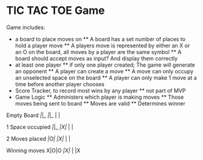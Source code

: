 TIC TAC TOE Game
================

Game includes:
* a board to place moves on
** A board has a set number of places to hold a player move
** A players move is represented by either an X or an O on the board, all moves by a player are the same symbol
** A board should accept moves as input? And display them correctly
* at least one player
** if only one player created; The game will generate an opponent
** A player can create a move
** A move can only occupy an unselected space on the board
** A player can only make 1 move at a time before another player chooses
* Score Tracker, to record most wins by any player
** not part of MVP
* Game Logic
** Administers which player is making moves
** Those moves being sent to board
** Moves are valid
** Determines winner

Empty Board
_|_|_
_|_|_
 | |

1 Space occupied
_|_|_
_|X|_
 | | 

2 Moves placed
_|O|_
_|X|_
 | |

Winning moves
X|O|O
_|X|_
 | |X


